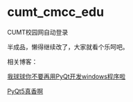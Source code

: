 # cumt_cmcc_edu
 CUMT校园网自动登录

半成品，懒得继续改了，大家就看个乐呵吧。

相关博客：

[我球球你不要再用PyQt开发windows程序啦](http://iyzyi.com/index.php/archives/212/)

[PyQt5真香啊](http://iyzyi.com/index.php/archives/216/)

